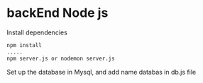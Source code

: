 # backEnd Node js

Install dependencies

```bash
npm install
.....
npm server.js or nodemon server.js
```

Set up the database in Mysql, and add name databas in db.js file
